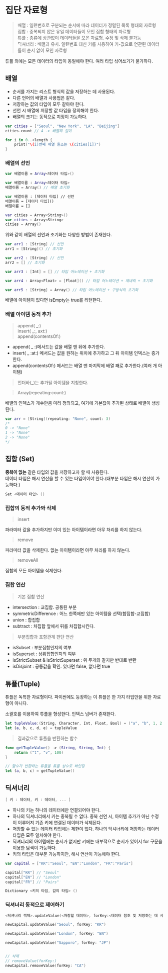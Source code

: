 # 집단 자료형
> 배열 : 일련번호로 구분되는 순서에 따라 데이터가 정렬된 목록 형태의 자료형 <br>
> 집합 : 중복되지 않은 유일 데이터들이 모인 집합 형태의 자료형 <br>
> 튜플 : 종류에 상관없이 데이터들을 모은 자료형. 수정 및 삭제 불가능 <br>
> 딕셔너리 : 배열과 유사. 일련번호 대신 키를 사용하여 키-값으로 연관된 데이터들이 순서 없이 모인 자료형


튜플 외에는 모든 데이터의 타입이 동일해야 한다. 여러 타입 섞어쓰기가 불가하다.

## 배열
* 순서를 가지는 리스트 형식의 값을 저장하는 데 사용된다.
* 다른 언어의 배열과 사용법은 같다.
* 저장하는 값의 타입이 모두 같아야 한다.
* 선언 시 배열에 저장할 값 타입을 정의해야 한다.
* 배열의 크기는 동적으로 지정이 가능하다.

```swift
var cities = ["Seoul", "New York", "LA", "Beijing"]
cities.count // 4 -> 배열의 길이

for i in 0..<length {
	print("\(i)번째 배열 원소는 \(cities[i])")
}
```

### 배열의 선언
```swift
var 배열이름 = Array<데이터 타입>()

var 배열이름 : Array<데이터 타입>
배열이름 = Array() // 배열 초기화

var 배열이름 : [데이터 타입] // 선언
배열이름 = [데이터 타입]()
배열이름 = []

var cities = Array<String>()
var cities : Array<String>
cities = Array()
```

위와 같이 배열의 선언과 초기화는 다양한 방법이 존재한다.

```swift
var arr1 : [String] // 선언
arr1 = [String]() // 초기화

var arr2 : [String] // 선언
arr2 = [] // 초기화

var arr3 : [Int] = [] // 타입 어노테이션 + 초기화

var arr4 : Array<Float> = [Float]() // 타입 어노테이션 + 제네릭 + 초기화

var arr5 : [String] = Array() // 타입 어노테이션 + 구방식의 초기화
```

배열에 아이템이 없다면 isEmpty는 true를 리턴한다.

### 배열 아이템 동적 추가
> append( _:) <br>
> insert(  _:, axt:) <br>
> append(contentsOf:)

* append( _ :)메서드는 값을 배열 맨 뒤에 추가한다.
* insert( _ :at:) 메서드는 값을 원하는 위치에 추가하고 그 뒤 아이템 인덱스는 증가한다.
* append(contentsOf:) 메서드는 배열 맨 마지막에 배열 째로 추가한다.(여러 개 아이템)

> 언더바(_)는 추가될 아이템을 지칭한다.

> Array(repeating:count:)

배열의 인덱스가 개수만큼 미리 정의되고, 여기에 기본값이 추가된 상태로 배열이 생성된다.

```swift
var arr = [String](repeating: "None", count: 3)
/*
0 -> "None"
1 -> "None"
2 -> "None"
*/
```

## 집합 (Set)
**중복이 없는** 같은 타입의 값을 저장하고자 할 때 사용된다. <br>
데이터 타입은 해시 연산을 할 수 있는 타입이어야 한다.(대부분 타입은 해시 연산이 가능하다.)

```swift
Set <데이터 타입> ()
```

### 집합의 동적 추가와 삭제
> insert

파라미터 값을 추가하지만 이미 있는 아이템이라면 아무 처리를 하지 않는다.

> remove

파라미터 값을 삭제한다. 없는 아이템이라면 아무 처리를 하지 않는다.

> removeAll

집합의 모든 아이템을 삭제한다.

### 집합 연산
> 기본 집합 연산

* intersection : 교집합. 공통된 부분
* symmetricDifference : 어느 한쪽에만 있는 아이템을 선택(합집합-교집합)
* union : 합집합
* subtract : 차집합 앞에서 뒤를 차집합시킨다.

> 부분집합과 포함관계 판단 연산

* isSubset : 부분집합인지의 여부
* isSuperset : 상위집합인지의 여부
* isStrictSubset & isStrictSuperset : 위 두개와 같지만 반대로 반환
* isDisjoint : 공통값을 확인. 있다면 false, 없다면 true

## 튜플(Tuple)
튜플은 독특한 자료형이다. 파이썬에도 등장하는 이 튜플은 한 가지 타입만을 위한 자료형이 아니다.

소괄호를 이용하여 튜플을 형성한다. 인덱스 넘버가 존재한다.

```swift
let tupleValue:(String, Character, Int, Float, Bool) = ("a", "b", 1, 2.5, true)
let (a, b, c, d, e) = tupleValue
```

> 결과값으로 튜플을 반환하는 함수

```swift
func getTupleValue() -> (String, String, Int) {
	return ("t", "v", 100)
}

// 함수가 반환하는 튜플을 튜플 상수로 바인딩
let (a, b, c) = getTupleValue()
```

## 딕셔너리
```swift
[ 키 : 데이터, 키 : 데이터, ... ]
```

* 하나의 키는 하나의 데이터에만 연결되어야 한다.
* 하나의 딕셔너리에서 키는 중복될 수 없다. 중복 선언 시, 아이템 추가가 아닌 수정이 이루어져 기존 키에 연결된 데이터가 삭제된다.
* 저장할 수 있는 데이터 타입에는 제한이 없다. 하나의 딕셔너리에 저장하는 데이터 타입은 모두 일치해야 한다.
* 딕셔너리의 아이템에는 순서가 없지만 키에는 내부적으로 순서가 있어서 for 구문을 이용한 탐색이 가능하다.
* 키의 타입은 대부분 가능하지만, 해시 연산이 가능해야 한다.

```swift
var capital = ["KR":"Seoul", "EN":"London", "FR":"Paris"]

capital["KR"] // "Seoul"
capital["EN"] // "London"
capital["FR"] // "Pairs"

Dictionary <키의 타입, 값의 타입> ()
```

### 딕셔너리 동적으로 제어하기
```swift
<딕셔너리 객체>.updateValue(<저장할 데이터>, forKey:<데이터 참조 및 저장하는 데 사용할 키>)

newCapital.updateValue("Seoul", forKey: "KR")

newCapital.updateValue("London", forKey: "EN")

newCapital.updateValue("Sapporo", forKey: "JP")


// 삭제
// removeValue(forKey:)
newCapital.removeValue(forKey: "CA")
```